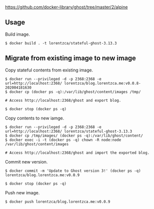 https://github.com/docker-library/ghost/tree/master/2/alpine

## Usage
Build image.

```
$ docker build . -t lorentzca/stateful-ghost-3.13.3
```

## Migrate from existing image to new image
Copy stateful contents from existing image.

```
$ docker run --privileged -d -p 2368:2368 -e url=http://localhost:2368/ lorentzca/blog.lorentzca.me:v0.0.8-202004181630
$ docker cp (docker ps -q):/var/lib/ghost/content/images /tmp/

# Access http://localhost:2368/ghost and export blog.

$ docker stop (docker ps -q)
```

Copy contents to new iamge.

```
$ docker run --privileged -d -p 2368:2368 -e url=http://localhost:2368/ lorentzca/stateful-ghost-3.13.3
$ docker cp /tmp/images/ (docker ps -q):/var/lib/ghost/content/
$ docker exec -i -t (docker ps -q) chown -R node:node /var/lib/ghost/content/images

# Access http://localhost:2368/ghost and import the exported blog.
```

Commit new version.

```
$ docker commit -m 'Update to Ghost version 3!' (docker ps -q) lorentzca/blog.lorentzca.me:v0.0.9

$ docker stop (docker ps -q)
```

Push new image.

```
$ docker push lorentzca/blog.lorentzca.me:v0.0.9
```
